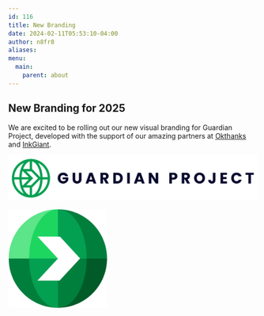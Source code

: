```yaml
---
id: 116
title: New Branding
date: 2024-02-11T05:53:10-04:00
author: n8fr8
aliases:
menu:
  main:
    parent: about
---
```


## New Branding for 2025

We are excited to be rolling out our new visual branding for Guardian Project, developed with the support of our amazing partners at [Okthanks](https://okthanks.com) and [InkGiant](https://inkgiant.co).

![new word logo](/Wordmark/Guardian_Project_Horizontal_Logo_Full_Color@2x.png)

<img src="/Logomark/Guardian_Project_Logomark___Multicolor_Full_Color_Rgb%201.png" width=200/>
